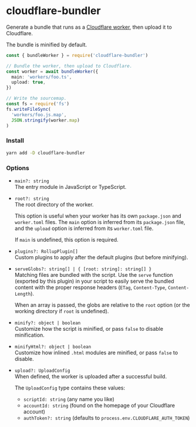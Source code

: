 # cloudflare-bundler

Generate a bundle that runs as a [Cloudflare worker][1], then upload it to Cloudflare.

The bundle is minified by default.

[1]: https://developers.cloudflare.com/workers/

```ts
const { bundleWorker } = require('cloudflare-bundler')

// Bundle the worker, then upload to Cloudflare.
const worker = await bundleWorker({
  main: 'workers/foo.ts',
  upload: true,
})

// Write the sourcemap.
const fs = require('fs')
fs.writeFileSync(
  'workers/foo.js.map',
  JSON.stringify(worker.map)
)
```

### Install

```sh
yarn add -D cloudflare-bundler
```

### Options

- `main?: string`  
  The entry module in JavaScript or TypeScript.

- `root?: string`  
  The root directory of the worker.  

  This option is useful when your worker has its own `package.json` and 
  `worker.toml` files. The `main` option is inferred from its `package.json` 
  file, and the `upload` option is inferred from its `worker.toml` file.  

  If `main` is undefined, this option is required.

- `plugins?: RollupPlugin[]`  
  Custom plugins to apply after the default plugins (but before minifying).

- `serveGlobs?: string[] | { [root: string]: string[] }`  
  Matching files are bundled with the script. Use the `serve` function (exported
  by this plugin) in your script to easily serve the bundled content with the
  proper response headers (`ETag`, `Content-Type`, `Content-Length`).  

  When an array is passed, the globs are relative to the `root` option (or
  the working directory if `root` is undefined).

- `minify?: object | boolean`  
  Customize how the script is minified, or pass `false` to disable minification.

- `minifyHtml?: object | boolean`  
  Customize how inlined `.html` modules are minified, or pass `false` to disable.

- `upload?: UploadConfig`  
  When defined, the worker is uploaded after a successful build.  
  
  The `UploadConfig` type contains these values:  
    - `scriptId: string` (any name you like)
    - `accountId: string` (found on the homepage of your Cloudflare account)
    - `authToken?: string` (defaults to `process.env.CLOUDFLARE_AUTH_TOKEN`)
